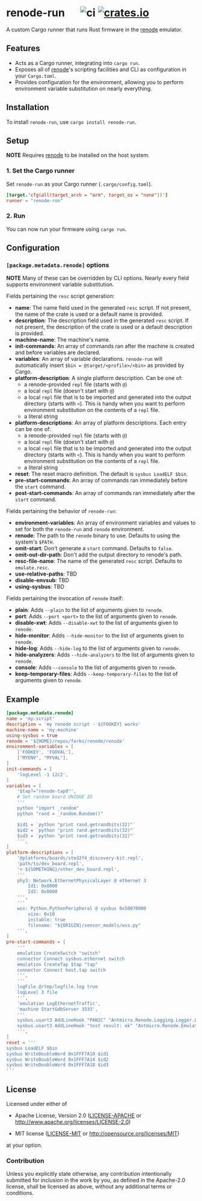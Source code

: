 # renode-run &emsp; ![ci] [![crates.io]](https://crates.io/crates/renode-run)

A custom Cargo runner that runs Rust firmware in the [renode] emulator.

## Features

* Acts as a Cargo runner, integrating into `cargo run`.
* Exposes all of [renode]'s scripting facilities and CLI as configuration in your `Cargo.toml`.
* Provides configuration for the environment, allowing you to perform environment variable
  substitution on nearly everything.

## Installation

To install `renode-run`, use `cargo install renode-run`.

## Setup

**NOTE** Requires [renode] to be installed on the host system.

### 1. Set the Cargo runner

Set `renode-run` as your Cargo runner (`.cargo/config.toml`).

``` toml
[target.'cfg(all(target_arch = "arm", target_os = "none"))']
runner = "renode-run"
```

### 2. Run

You can now run your firmware using `cargo run`.

## Configuration

### `[package.metadata.renode]` options

**NOTE** Many of these can be overridden by CLI options. Nearly every field supports environment variable substitution.

Fields pertaining the `resc` script generation:
- **name**: The name field used in the generated `resc` script.
  If not present, the name of the crate is used or a default name is provided.
- **description**: The description field used in the generated `resc` script.
  If not present, the description of the crate is used or a default description is provided.
- **machine-name**: The machine's name.
- **init-commands**: An array of commands ran after the machine is created and before variables are declared.
- **variables**: An array of variable declarations.
  `renode-run` will automatically insert `$bin = @target/<profile>/<bin>` as provided by Cargo.
- **platform-description**: A single platform description.
  Can be one of:
    * a renode-provided `repl` file (starts with `@`)
    * a local `repl` file (doesn't start with `@`)
    * a local `repl` file that is to be imported and generated into the output directory (starts with `<`).
      This is handy when you want to perform environment substitution on the contents of a `repl` file.
    * a literal string
- **platform-descriptions**: An array of platform descriptions.
  Each entry can be one of:
    * a renode-provided `repl` file (starts with `@`)
    * a local `repl` file (doesn't start with `@`)
    * a local `repl` file that is to be imported and generated into the output directory (starts with `<`).
      This is handy when you want to perform environment substitution on the contents of a `repl` file.
    * a literal string
- **reset**: The reset macro definition. The default is `sysbus LoadELF $bin`.
- **pre-start-commands**: An array of commands ran immediately before the `start` command.
- **post-start-commands**: An array of commands ran immediately after the `start` command.

Fields pertaining the behavior of `renode-run`:
- **environment-variables**: An array of environment variables and values to set for both the `renode-run` and `renode` environment.
- **renode**: The path to the `renode` binary to use. Defaults to using the system's `$PATH`.
- **omit-start**: Don't generate a `start` command. Defaults to `false`.
- **omit-out-dir-path**: Don't add the output directory to renode's path.
- **resc-file-name**: The name of the generated `resc` script. Defaults to `emulate.resc`.
- **use-relative-paths**: TBD
- **disable-envsub**: TBD
- **using-sysbus**: TBD

Fields pertaining the invocation of `renode` itself:
- **plain**: Adds `--plain` to the list of arguments given to `renode`.
- **port**: Adds `--port <port>` to the list of arguments given to `renode`.
- **disable-xwt**: Adds `--disable-xwt` to the list of arguments given to `renode`.
- **hide-monitor**: Adds `--hide-monitor` to the list of arguments given to `renode`.
- **hide-log**: Adds `--hide-log` to the list of arguments given to `renode`.
- **hide-analyzers**: Adds `--hide-analyzers` to the list of arguments given to `renode`.
- **console**: Adds `--console` to the list of arguments given to `renode`.
- **keep-temporary-files**: Adds `--keep-temporary-files` to the list of arguments given to `renode`.

## Example

```toml
[package.metadata.renode]
name = 'my-script'
description = 'my renode script - ${FOOKEY} works'
machine-name = 'my-machine'
using-sysbus = true
renode = '${HOME}/repos/forks/renode/renode'
environment-variables = [
    ['FOOKEY', 'FOOVAL'],
    ["MYENV", "MYVAL"],
]
init-commands = [
    'logLevel -1 i2c2',
]
variables = [
    '$tap?="renode-tap0"',
    # Set random board UNIQUE ID
    '''
    python "import _random"
    python "rand = _random.Random()"

    $id1 = `python "print rand.getrandbits(32)"`
    $id2 = `python "print rand.getrandbits(32)"`
    $id3 = `python "print rand.getrandbits(32)"`
    ''',
]
platform-descriptions = [
    '@platforms/boards/stm32f4_discovery-kit.repl',
    'path/to/dev_board.repl',
    '< ${SOMETHING}/other_dev_board.repl',
    '''
    phy3: Network.EthernetPhysicalLayer @ ethernet 3
        Id1: 0x0000
        Id2: 0x0000
    ''',
    '''
    wss: Python.PythonPeripheral @ sysbus 0x50070000
        size: 0x10
        initable: true
        filename: "${ORIGIN}/sensor_models/wss.py"
    ''',
]
pre-start-commands = [
    '''
    emulation CreateSwitch "switch"
    connector Connect sysbus.ethernet switch
    emulation CreateTap $tap "tap"
    connector Connect host.tap switch
    ''',
    '''
    logFile @/tmp/logfile.log true
    logLevel 3 file
    ''',
    'emulation LogEthernetTraffic',
    'machine StartGdbServer 3333',
    '''
    sysbus.usart3 AddLineHook "PANIC" "Antmicro.Renode.Logging.Logger.Log(LogLevel.Error, line)"
    sysbus.usart3 AddLineHook "test result: ok" "Antmicro.Renode.Emulator.Exit()"
    ''',
]
reset = '''
sysbus LoadELF $bin
sysbus WriteDoubleWord 0x1FFF7A10 $id1
sysbus WriteDoubleWord 0x1FFF7A14 $id2
sysbus WriteDoubleWord 0x1FFF7A18 $id3
'''
```

## License

Licensed under either of

- Apache License, Version 2.0 ([LICENSE-APACHE](LICENSE-APACHE) or http://www.apache.org/licenses/LICENSE-2.0)

- MIT license ([LICENSE-MIT](LICENSE-MIT) or http://opensource.org/licenses/MIT)

at your option.

### Contribution

Unless you explicitly state otherwise, any contribution intentionally submitted
for inclusion in the work by you, as defined in the Apache-2.0 license, shall be
licensed as above, without any additional terms or conditions.

[ci]: https://github.com/jonlamb-gh/renode-run/workflows/CI/badge.svg
[crates.io]: https://img.shields.io/crates/v/renode-run.svg
[renode]: https://renode.io/
